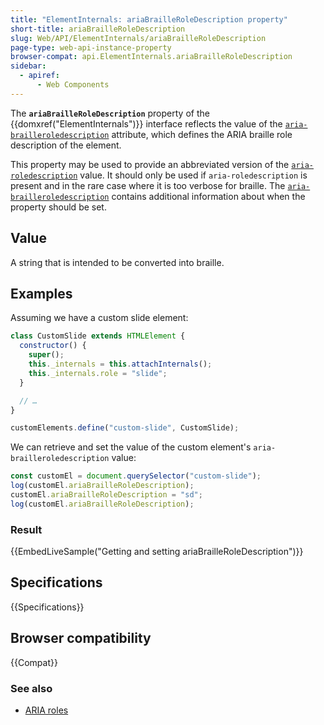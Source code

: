 ```yaml
---
title: "ElementInternals: ariaBrailleRoleDescription property"
short-title: ariaBrailleRoleDescription
slug: Web/API/ElementInternals/ariaBrailleRoleDescription
page-type: web-api-instance-property
browser-compat: api.ElementInternals.ariaBrailleRoleDescription
sidebar:
  - apiref:
      - Web Components
---
```


The **`ariaBrailleRoleDescription`** property of the {{domxref("ElementInternals")}} interface reflects the value of the [`aria-brailleroledescription`](/en-US/docs/Web/Accessibility/ARIA/Reference/Attributes/aria-brailleroledescription) attribute, which defines the ARIA braille role description of the element.

This property may be used to provide an abbreviated version of the [`aria-roledescription`](/en-US/docs/Web/Accessibility/ARIA/Reference/Attributes/aria-roledescription) value.
It should only be used if `aria-roledescription` is present and in the rare case where it is too verbose for braille.
The [`aria-brailleroledescription`](/en-US/docs/Web/Accessibility/ARIA/Reference/Attributes/aria-brailleroledescription) contains additional information about when the property should be set.

## Value

A string that is intended to be converted into braille.

## Examples

Assuming we have a custom slide element:

```js
class CustomSlide extends HTMLElement {
  constructor() {
    super();
    this._internals = this.attachInternals();
    this._internals.role = "slide";
  }

  // …
}

customElements.define("custom-slide", CustomSlide);
```

We can retrieve and set the value of the custom element's `aria-brailleroledescription` value:

```js
const customEl = document.querySelector("custom-slide");
log(customEl.ariaBrailleRoleDescription);
customEl.ariaBrailleRoleDescription = "sd";
log(customEl.ariaBrailleRoleDescription);
```

### Result

{{EmbedLiveSample("Getting and setting ariaBrailleRoleDescription")}}

## Specifications

{{Specifications}}

## Browser compatibility

{{Compat}}

### See also

- [ARIA roles](/en-US/docs/Web/Accessibility/ARIA/Reference/Roles)

